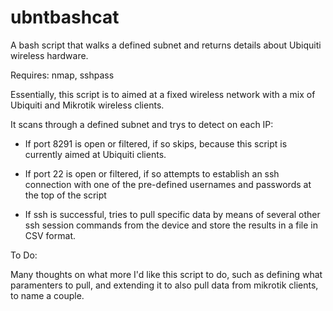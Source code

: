 # ubntbashcat
A bash script that walks a defined subnet and returns details about Ubiquiti wireless hardware.

Requires:
nmap, sshpass

Essentially, this script is to aimed at a fixed wireless network with a mix of Ubiquiti and Mikrotik wireless clients.

It scans through a defined subnet and trys to detect on each IP:

- If port 8291 is open or filtered, if so skips, because this script is currently aimed at Ubiquiti clients.

- If port 22 is open or filtered, if so attempts to establish an ssh connection with one of the pre-defined usernames and passwords at the top of the script

- If ssh is successful, tries to pull specific data by means of several other ssh session commands from the device and store the results in a file in CSV format.


To Do:

Many thoughts on what more I'd like this script to do, such as defining what paramenters to pull, and extending it to also pull data from mikrotik clients, to name a couple.
